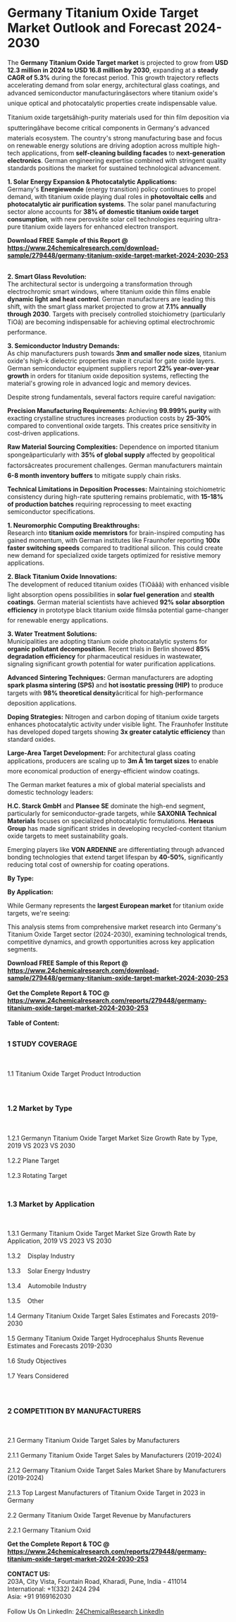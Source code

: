 <h1>Germany Titanium Oxide Target Market Outlook and Forecast 2024-2030</h1><p>The <strong>Germany Titanium Oxide Target market</strong> is projected to grow from <strong>USD 12.3 million in 2024 to USD 16.8 million by 2030</strong>, expanding at a <strong>steady CAGR of 5.3%</strong> during the forecast period. This growth trajectory reflects accelerating demand from solar energy, architectural glass coatings, and advanced semiconductor manufacturingâsectors where titanium oxide's unique optical and photocatalytic properties create indispensable value.</p><p>Titanium oxide targetsâhigh-purity materials used for thin film deposition via sputteringâhave become critical components in Germany's advanced materials ecosystem. The country's strong manufacturing base and focus on renewable energy solutions are driving adoption across multiple high-tech applications, from <strong>self-cleaning building facades</strong> to <strong>next-generation electronics</strong>. German engineering expertise combined with stringent quality standards positions the market for sustained technological advancement.</p><p><strong>1. Solar Energy Expansion &amp; Photocatalytic Applications:</strong><br>
Germany's <strong>Energiewende</strong> (energy transition) policy continues to propel demand, with titanium oxide playing dual roles in <strong>photovoltaic cells</strong> and <strong>photocatalytic air purification systems</strong>. The solar panel manufacturing sector alone accounts for <strong>38% of domestic titanium oxide target consumption</strong>, with new perovskite solar cell technologies requiring ultra-pure titanium oxide layers for enhanced electron transport.</p><div><b>Download FREE Sample of this Report @ 
            <a href="https://www.24chemicalresearch.com/download-sample/279448/germany-titanium-oxide-target-market-2024-2030-253">
            https://www.24chemicalresearch.com/download-sample/279448/germany-titanium-oxide-target-market-2024-2030-253</a></b></div><br><p><strong>2. Smart Glass Revolution:</strong><br>
The architectural sector is undergoing a transformation through electrochromic smart windows, where titanium oxide thin films enable <strong>dynamic light and heat control</strong>. German manufacturers are leading this shift, with the smart glass market projected to grow at <strong>7.1% annually through 2030</strong>. Targets with precisely controlled stoichiometry (particularly TiOâ) are becoming indispensable for achieving optimal electrochromic performance.</p><p><strong>3. Semiconductor Industry Demands:</strong><br>
As chip manufacturers push towards <strong>3nm and smaller node sizes</strong>, titanium oxide's high-k dielectric properties make it crucial for gate oxide layers. German semiconductor equipment suppliers report <strong>22% year-over-year growth</strong> in orders for titanium oxide deposition systems, reflecting the material's growing role in advanced logic and memory devices.</p><p>Despite strong fundamentals, several factors require careful navigation:</p><p><strong>Precision Manufacturing Requirements:</strong> Achieving <strong>99.999% purity</strong> with exacting crystalline structures increases production costs by <strong>25-30%</strong> compared to conventional oxide targets. This creates price sensitivity in cost-driven applications.</p><p><strong>Raw Material Sourcing Complexities:</strong> Dependence on imported titanium spongeâparticularly with <strong>35% of global supply</strong> affected by geopolitical factorsâcreates procurement challenges. German manufacturers maintain <strong>6-8 month inventory buffers</strong> to mitigate supply chain risks.</p><p><strong>Technical Limitations in Deposition Processes:</strong> Maintaining stoichiometric consistency during high-rate sputtering remains problematic, with <strong>15-18% of production batches</strong> requiring reprocessing to meet exacting semiconductor specifications.</p><p><strong>1. Neuromorphic Computing Breakthroughs:</strong><br>
Research into <strong>titanium oxide memristors</strong> for brain-inspired computing has gained momentum, with German institutes like Fraunhofer reporting <strong>100x faster switching speeds</strong> compared to traditional silicon. This could create new demand for specialized oxide targets optimized for resistive memory applications.</p><p><strong>2. Black Titanium Oxide Innovations:</strong><br>
The development of reduced titanium oxides (TiOâââ) with enhanced visible light absorption opens possibilities in <strong>solar fuel generation</strong> and <strong>stealth coatings</strong>. German material scientists have achieved <strong>92% solar absorption efficiency</strong> in prototype black titanium oxide filmsâa potential game-changer for renewable energy applications.</p><p><strong>3. Water Treatment Solutions:</strong><br>
Municipalities are adopting titanium oxide photocatalytic systems for <strong>organic pollutant decomposition</strong>. Recent trials in Berlin showed <strong>85% degradation efficiency</strong> for pharmaceutical residues in wastewater, signaling significant growth potential for water purification applications.</p><p><strong>Advanced Sintering Techniques:</strong> German manufacturers are adopting <strong>spark plasma sintering (SPS)</strong> and <strong>hot isostatic pressing (HIP)</strong> to produce targets with <strong>98% theoretical density</strong>âcritical for high-performance deposition applications.</p><p><strong>Doping Strategies:</strong> Nitrogen and carbon doping of titanium oxide targets enhances photocatalytic activity under visible light. The Fraunhofer Institute has developed doped targets showing <strong>3x greater catalytic efficiency</strong> than standard oxides.</p><p><strong>Large-Area Target Development:</strong> For architectural glass coating applications, producers are scaling up to <strong>3m Ã 1m target sizes</strong> to enable more economical production of energy-efficient window coatings.</p><p>The German market features a mix of global material specialists and domestic technology leaders:</p><p><strong>H.C. Starck GmbH</strong> and <strong>Plansee SE</strong> dominate the high-end segment, particularly for semiconductor-grade targets, while <strong>SAXONIA Technical Materials</strong> focuses on specialized photocatalytic formulations. <strong>Heraeus Group</strong> has made significant strides in developing recycled-content titanium oxide targets to meet sustainability goals.</p><p>Emerging players like <strong>VON ARDENNE</strong> are differentiating through advanced bonding technologies that extend target lifespan by <strong>40-50%</strong>, significantly reducing total cost of ownership for coating operations.</p><p><strong>By Type:</strong></p><p><strong>By Application:</strong></p><p>While Germany represents the <strong>largest European market</strong> for titanium oxide targets, we're seeing:</p><p>This analysis stems from comprehensive market research into Germany's Titanium Oxide Target sector (2024-2030), examining technological trends, competitive dynamics, and growth opportunities across key application segments.</p><div><b>Download FREE Sample of this Report @ 
            <a href="https://www.24chemicalresearch.com/download-sample/279448/germany-titanium-oxide-target-market-2024-2030-253">
            https://www.24chemicalresearch.com/download-sample/279448/germany-titanium-oxide-target-market-2024-2030-253</a></b></div><br><div><b>Get the Complete Report & TOC @ 
            <a href="https://www.24chemicalresearch.com/reports/279448/germany-titanium-oxide-target-market-2024-2030-253">
            https://www.24chemicalresearch.com/reports/279448/germany-titanium-oxide-target-market-2024-2030-253</a></b></div><br>
            <b>Table of Content:</b><p><h2><span style="font-size:16px"><strong>1 STUDY COVERAGE</strong></span></h2><br />
<p>1.1 Titanium Oxide Target Product Introduction</p><br />
<h2><span style="font-size:16px"><strong>1.2 Market by Type</strong></span></h2><br />
<p>1.2.1 Germanyn Titanium Oxide Target Market Size Growth Rate by Type, 2019 VS 2023 VS 2030<br /><br />
1.2.2 Plane Target&nbsp;&nbsp; &nbsp;<br /><br />
1.2.3 Rotating Target<br /><br />
<h2><span style="font-size:16px"><strong>1.3 Market by Application</strong></span></h2><br />
<p>1.3.1 Germany Titanium Oxide Target Market Size Growth Rate by Application, 2019 VS 2023 VS 2030<br /><br />
1.3.2&nbsp;&nbsp; &nbsp;Display Industry<br /><br />
1.3.3&nbsp;&nbsp; &nbsp;Solar Energy Industry<br /><br />
1.3.4&nbsp;&nbsp; &nbsp;Automobile Industry<br /><br />
1.3.5&nbsp;&nbsp; &nbsp;Other<br /><br />
1.4 Germany Titanium Oxide Target Sales Estimates and Forecasts 2019-2030<br /><br />
1.5 Germany Titanium Oxide Target Hydrocephalus Shunts Revenue Estimates and Forecasts 2019-2030<br /><br />
1.6 Study Objectives<br /><br />
1.7 Years Considered</p><br />
<h2><span style="font-size:16px"><strong>2 COMPETITION BY MANUFACTURERS</strong></span></h2><br />
<p>2.1 Germany Titanium Oxide Target Sales by Manufacturers<br /><br />
2.1.1 Germany Titanium Oxide Target Sales by Manufacturers (2019-2024)<br /><br />
2.1.2 Germany Titanium Oxide Target Sales Market Share by Manufacturers (2019-2024)<br /><br />
2.1.3 Top Largest Manufacturers of Titanium Oxide Target in 2023 in Germany<br /><br />
2.2 Germany Titanium Oxide Target Revenue by Manufacturers<br /><br />
2.2.1 Germany Titanium Oxid</p><div><b>Get the Complete Report & TOC @ 
            <a href="https://www.24chemicalresearch.com/reports/279448/germany-titanium-oxide-target-market-2024-2030-253">
            https://www.24chemicalresearch.com/reports/279448/germany-titanium-oxide-target-market-2024-2030-253</a></b></div><br><b>CONTACT US:</b><br>
            203A, City Vista, Fountain Road, Kharadi, Pune, India - 411014<br>
            International: +1(332) 2424 294<br>
            Asia: +91 9169162030 <br><br>
            Follow Us On LinkedIn: <a href="https://www.linkedin.com/company/24chemicalresearch/">24ChemicalResearch LinkedIn</a>